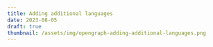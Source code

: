 ```yaml
---
title: Adding additional languages
date: 2023-08-05
draft: true
thumbnail: /assets/img/opengraph-adding-additional-languages.png
---
```

